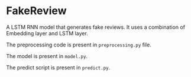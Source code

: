 # FakeReview

A LSTM RNN model that generates fake reviews. It uses a combination of Embedding layer and LSTM layer.

The preprocessing code is present in `preprocessing.py` file. 

The model is present in `model.py`.

The predict script is present in `predict.py`.

